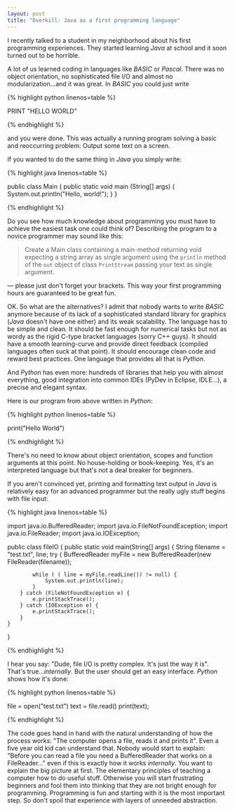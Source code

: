 ```yaml
--- 
layout: post 
title: "Overkill: Java as a first programming language"
---
```


I recently talked to a student in my neighborhood about his first programming
experiences. They started learning *Java* at school and it soon turned out to be
horrible.

A lot of us learned coding in languages like *BASIC* or *Pascal*. There was no
object orientation, no sophisticated file I/O and almost no
modularization...and it was great. In *BASIC* you could just write

{% highlight python linenos=table %}

PRINT "HELLO WORLD"

{% endhighlight %}

and you were done. This was actually a running program solving a basic and
reoccurring problem: Output some text on a screen.

If you wanted to do the same thing in *Java* you simply write:

{% highlight java linenos=table %}

public class Main { 
  public static void main (String[] args) {
    System.out.println("Hello, world!"); 
  }
}

{% endhighlight %}

Do you see how much knowledge about programming you must have to achieve the
easiest task one could think of? Describing the program to a novice programmer
may sound like this:

> Create a Main class containing a main-method returning void expecting a
> string array as single argument using the `println` method of the `out` object of
> class `PrintStream` passing your text as single argument.

&mdash; please just don't forget your brackets. This way your first programming hours are guaranteed to
be great fun.

OK. So what are the alternatives? I admit that nobody wants to write *BASIC*
anymore because of its lack of a sophisticated standard library for graphics
(*Java* doesn't have one either) and its weak scalability. The language has to
be simple and clean. It should be fast enough for numerical tasks but not as
wordy as the rigid C-type bracket languages (sorry C++ guys). It should have a
smooth learning-curve and provide direct feedback (compiled languages often
suck at that point). It should encourage clean code and reward best practices.
One language that provides all that is _*Python*_.

And *Python* has even more: hundreds of libraries that help you with almost
everything, good integration into common IDEs (PyDev in Eclipse, IDLE...), a
precise and elegant syntax.

Here is our program from above written in *Python*:

{% highlight python linenos=table %}

print("Hello World")

{% endhighlight %}

There's no need to know about object orientation, scopes and function
arguments at this point. No house-holding or book-keeping. Yes, it's an
interpreted language but that's not a deal breaker for beginners.

If you aren't convinced yet, printing and formatting text output in *Java* is
relatively easy for an advanced programmer but the really ugly stuff begins
with file input:

{% highlight java linenos=table %}

import java.io.BufferedReader; 
import java.io.FileNotFoundException; 
import java.io.FileReader; 
import java.io.IOException; 
 
public class fileIO { 
    public static void main(String[] args) { 
        String filename = "test.txt", line; 
        try { 
            BufferedReader myFile = 
                new BufferedReader(new FileReader(filename)); 
            
            while ( ( line = myFile.readLine()) != null) { 
                System.out.println(line);
            } 
        } catch (FileNotFoundException e) { 
            e.printStackTrace(); 
        } catch (IOException e) { 
            e.printStackTrace(); 
        } 
    } 
} 

{% endhighlight %}

I hear you say: "Dude, file I/O is pretty complex. It's just the way it is".
That's true..._internally_. But the user should get an easy interface. *Python*
shows how it's done:

{% highlight python linenos=table %}

file = open("test.txt")
text = file.read()
print(text);

{% endhighlight %}

The code goes hand in hand with the natural understanding of how the process
works: "The computer opens a file, reads it and prints it". Even a five year
old kid can understand that. Nobody would start to explain: "Before you can
read a file you need a BufferedReader that works on a FileReader..." even if
this is exactly how it works _internally_. You want to explain the big picture
at first. The elementary principles of teaching a computer how to do useful
stuff. Otherwise you will start frustrating beginners and fool them into
thinking that they are not bright enough for programming. Programming is fun
and starting with it is the most important step. So don't spoil that
experience with layers of unneeded abstraction.

